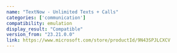```yaml
---
name: "TextNow - Unlimited Texts + Calls"
categories: ['communication']
compatibility: emulation
display_result: "Compatible"
version_from: "23.21.0.0"
link: https://www.microsoft.com/store/productId/9N43SPJLCXCV
---
```

